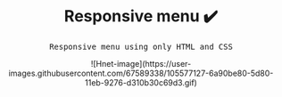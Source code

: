 <h1 align="center"> Responsive menu ✔️</h1>
<p align="center"><samp>Responsive menu using only HTML and CSS</samp></p>


<p align ="center">![Hnet-image](https://user-images.githubusercontent.com/67589338/105577127-6a90be80-5d80-11eb-9276-d310b30c69d3.gif)</p>

